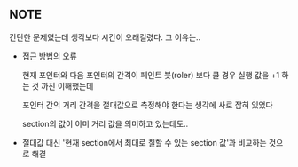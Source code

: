 ## NOTE

간단한 문제였는데 생각보다 시간이 오래걸렸다. 그 이유는..

- 접근 방법의 오류

  현재 포인터와 다음 포인터의 간격이 페인트 붓(roler) 보다 클 경우 실행 값을 +1 하는 것 까진 이해했는데

  포인터 간의 거리 간격을 절대값으로 측정해야 한다는 생각에 사로 잡혀 있었다

  section의 값이 이미 거리 값을 의미하고 있는데도..

- 절대값 대신 '현재 section에서 최대로 칠할 수 있는 section 값'과 비교하는 것으로 해결
